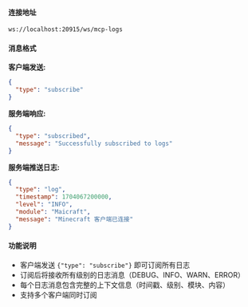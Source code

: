 #### 连接地址

````
ws://localhost:20915/ws/mcp-logs
````

#### 消息格式

**客户端发送:**

```json
{
  "type": "subscribe"
}
```

**服务端响应:**

```json
{
  "type": "subscribed",
  "message": "Successfully subscribed to logs"
}
```

**服务端推送日志:**

```json
{
  "type": "log",
  "timestamp": 1704067200000,
  "level": "INFO",
  "module": "Maicraft",
  "message": "Minecraft 客户端已连接"
}
```

#### 功能说明

- 客户端发送 `{"type": "subscribe"}` 即可订阅所有日志
- 订阅后将接收所有级别的日志消息（DEBUG、INFO、WARN、ERROR）
- 每个日志消息包含完整的上下文信息（时间戳、级别、模块、内容）
- 支持多个客户端同时订阅